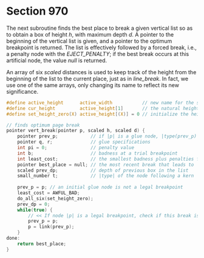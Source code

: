 # Section 970

The next subroutine finds the best place to break a given vertical list so as to obtain a box of height&nbsp;*h*, with maximum depth&nbsp;*d*.
A pointer to the beginning of the vertical list is given, and a pointer to the optimum breakpoint is returned.
The list is effectively followed by a forced break, i.e., a penalty node with the *EJECT_PENALTY*;
if the best break occurs at this artificial node, the value *null* is returned.

An array of six *scaled* distances is used to keep track of the height from the beginning of the list to the current place, just as in *line_break*.
In fact, we use one of the same arrays, only changing its name to reflect its new significance.

```c include/breaker.h
#define active_height      active_width           // new name for the six distance variables
#define cur_height         active_height[1]       // the natural height
#define set_height_zero(X) active_height[(X)] = 0 // initialize the height to zero
```

```c breaker/page_break.c
// finds optimum page break
pointer vert_break(pointer p, scaled h, scaled d) {
    pointer prev_p;            // if |p| is a glue node, |type(prev_p)| determines whether |p| is a legal breakpoint
    pointer q, r;              // glue specifications
    int pi = 0;                // penalty value
    int b;                     // badness at a trial breakpoint
    int least_cost;            // the smallest badness plus penalties found so far
    pointer best_place = null; // the most recent break that leads to |least_cost|
    scaled prev_dp;            // depth of previous box in the list
    small_number t;            // |type| of the node following a kern
    
    prev_p = p; // an initial glue node is not a legal breakpoint
    least_cost = AWFUL_BAD;
    do_all_six(set_height_zero);
    prev_dp = 0;
    while(true) {
        // << If node |p| is a legal breakpoint, check if this break is the best known, and |goto done| if |p| is null or if the page-so-far is already too full to accept more stuff >>
        prev_p = p;
        p = link(prev_p);
    }
done:
    return best_place;
}
```
